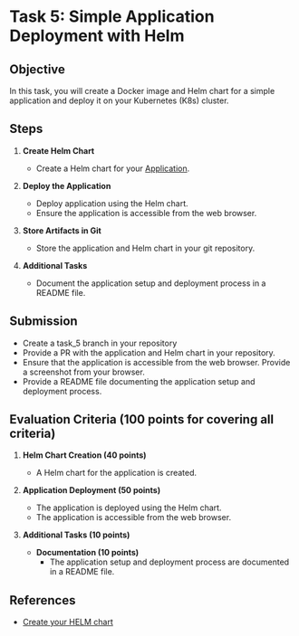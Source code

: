 # Task 5: Simple Application Deployment with Helm

## Objective

In this task, you will create a Docker image and Helm chart for a simple application and deploy it on your Kubernetes (K8s) cluster.

## Steps

1. **Create Helm Chart**

   - Create a Helm chart for your [Application](https://github.com/rolling-scopes-school/tasks/tree/master/devops/flask_app/README.md).

2. **Deploy the Application**

   - Deploy application using the Helm chart.
   - Ensure the application is accessible from the web browser.

3. **Store Artifacts in Git**

   - Store the application and Helm chart in your git repository.

4. **Additional Tasks**
   - Document the application setup and deployment process in a README file.

## Submission

- Create a task_5 branch in your repository
- Provide a PR with the application and Helm chart in your repository.
- Ensure that the application is accessible from the web browser. Provide a screenshot from your browser.
- Provide a README file documenting the application setup and deployment process.

## Evaluation Criteria (100 points for covering all criteria)

1. **Helm Chart Creation (40 points)**

   - A Helm chart for the application is created.

2. **Application Deployment (50 points)**

   - The application is deployed using the Helm chart.
   - The application is accessible from the web browser.

4. **Additional Tasks (10 points)**
   - **Documentation (10 points)**
     - The application setup and deployment process are documented in a README file.

## References

- [Create your HELM chart](https://helm.sh/docs/helm/helm_create/)
